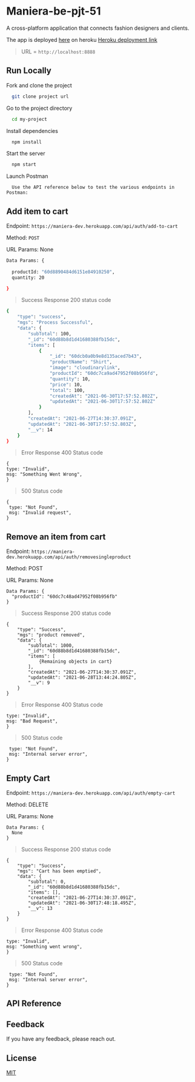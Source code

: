 # Maniera-be-pjt-51

A cross-platform application that connects fashion designers and clients.

The app is deployed [here](https://maniera-dev.herokuapp.com/) on heroku
[Heroku deployment link](https://maniera-dev.herokuapp.com/)
> URL = ```http://localhost:8888```

## Run Locally

Fork and clone the project

```bash
  git clone project url
```

Go to the project directory

```bash
  cd my-project
```

Install dependencies

```bash
  npm install
```

Start the server

```bash
  npm start
```

Launch Postman

```Postman
  Use the API reference below to test the various endpoints in Postman: 
 ```
<h2>Add item to cart</h2>
 
 Endpoint:  ```https://maniera-dev.herokuapp.com/api/auth/add-to-cart```
 
 Method: ```POST```
 
 URL Params: None
```sh
Data Params: {
    
  productId: "60d8890484d6151e84910250",
  quantity: 20

}
```
> Success Response
   200 status code
```sh
{
    "type": "success",
    "mgs": "Process Successful",
    "data": {
        "subTotal": 100,
        "_id": "60d88b8d1d41680388fb15dc",
        "items": [
            {
                "_id": "60dcb0a0b9e8d135aced7b43",
                "productName": "Shirt",
                "image": "cloudinarylink",
                "productId": "60dc7ca9ad47952f08b956fd",
                "quantity": 10,
                "price": 10,
                "total": 100,
                "createdAt": "2021-06-30T17:57:52.802Z",
                "updatedAt": "2021-06-30T17:57:52.802Z"
            }
        ],
        "createdAt": "2021-06-27T14:30:37.091Z",
        "updatedAt": "2021-06-30T17:57:52.803Z",
        "__v": 14
    }
}
```
> Error Response
     400 Status code
```
{
type: "Invalid",
msg: "Something Went Wrong",
}
```
    
> 500 Status code
```
{
 type: "Not Found",
 msg: "Invalid request",
}
```

<h2>Remove an item from cart</h2>
 
 Endpoint:  ```https://maniera-dev.herokuapp.com/api/auth/removesingleproduct```
 
 Method: POST
 
 URL Params: None
```
Data Params: {
  "productId": "60dc7c48ad47952f08b956fb"
}
```
> Success Response
   200 status code
```
{
    "type": "Success",
    "mgs": "product removed",
    "data": {
        "subTotal": 1000,
        "_id": "60d88b8d1d41680388fb15dc",
        "items": [
            {Remaining objects in cart}
        ],
        "createdAt": "2021-06-27T14:30:37.091Z",
        "updatedAt": "2021-06-28T13:44:24.805Z",
        "__v": 9
    }
}
```
> Error Response
     400 Status code
```{
type: "Invalid",
msg: "Bad Request",
}
```
> 500 Status code

``` {
 type: "Not Found",
 msg: "Internal server error",
}
```
<h2>Empty Cart</h2>
 
 Endpoint:  ```https://maniera-dev.herokuapp.com/api/auth/empty-cart```
 
 Method: DELETE
 
 URL Params: None
```
Data Params: {
  None
}
```
> Success Response
   200 status code
```
{
    "type": "Success",
    "mgs": "Cart has been emptied",
    "data": {
        "subTotal": 0,
        "_id": "60d88b8d1d41680388fb15dc",
        "items": [],
        "createdAt": "2021-06-27T14:30:37.091Z",
        "updatedAt": "2021-06-30T17:48:18.495Z",
        "__v": 13
    }
}
```
> Error Response
     400 Status code
```{
type: "Invalid",
msg: "Something went wrong",
}
```
> 500 Status code

``` {
 type: "Not Found",
 msg: "Internal server error",
}
```






## API Reference

## Feedback

If you have any feedback, please reach out.

## License

[MIT](https://choosealicense.com/licenses/mit/)
